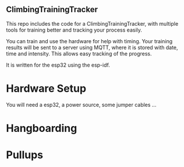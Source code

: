 ## ClimbingTrainingTracker

This repo includes the code for a ClimbingTrainingTracker, with multiple tools for training better and tracking your process easily.

You can train and use the hardware for help with timing. Your training results will be sent to a server using MQTT, where it is stored with date, time and intensity. This allows easy tracking of the progress.



It is written for the esp32 using the esp-idf. 

# Hardware Setup

You will need a esp32, a power source, some jumper cables ...

# Hangboarding

# Pullups